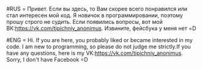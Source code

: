 #RUS = Привет. Если вы здесь, то Вам скорее всего понравился или стал интересен мой код.
Я новичок в программировании, поэтому прошу строго не судить. Если появились вопросы, вот мой ВК:https://vk.com/tipichniy_anonimus.
Извините, фейсбука у меня нет =D


#ENG = Hi. If you are here, you probably liked or became interested in my code.
I am new to programming, so please do not judge me strictly.If you have any questions, here is my VK:https://vk.com/tipichniy_anonimus.
Sorry, I don't have Facebook =D

